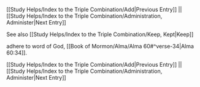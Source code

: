 [[Study Helps/Index to the Triple Combination/Add|Previous Entry]]  ||  [[Study Helps/Index to the Triple Combination/Administration, Administer|Next Entry]]

 See also [[Study Helps/Index to the Triple Combination/Keep, Kept|Keep]]

 adhere to word of God, [[Book of Mormon/Alma/Alma 60#^verse-34|Alma 60:34]].

[[Study Helps/Index to the Triple Combination/Add|Previous Entry]]  ||  [[Study Helps/Index to the Triple Combination/Administration, Administer|Next Entry]]